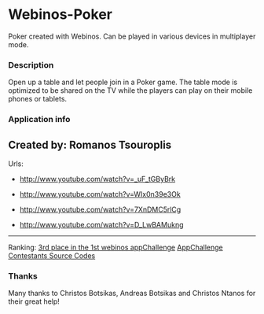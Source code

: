 Webinos-Poker
=============

Poker created with Webinos. Can be played in various devices in multiplayer mode.

### Description
Open up a table and let people join in a Poker game. The table mode is optimized to be shared on the TV while the players can play on their mobile phones or tablets.

### Application info
Created by: Romanos Tsouroplis
---
Urls:

- http://www.youtube.com/watch?v=_uF_tGByBrk

- http://www.youtube.com/watch?v=WIx0n39e3Ok

- http://www.youtube.com/watch?v=7XnDMC5rlCg

- http://www.youtube.com/watch?v=D_LwBAMukng

---
Ranking: 	[3rd place in the 1st webinos appChallenge](http://www.webinos.org/appchallenge/ "Webinos appChallenge")
			[AppChallenge Contestants Source Codes](https://github.com/webinos-apps/webinos-appChallenge "Github's SC")

### Thanks
Many thanks to Christos Botsikas, Andreas Botsikas and Christos Ntanos for their great help!